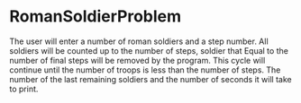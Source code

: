# RomanSoldierProblem
The user will enter a number of roman soldiers and a step number. All soldiers will be counted up to the number of steps, soldier that Equal to the number of final steps will be removed by the program. This cycle will continue until the number of troops is less than the number of steps. The number of the last remaining soldiers and the number of seconds it will take to print.
